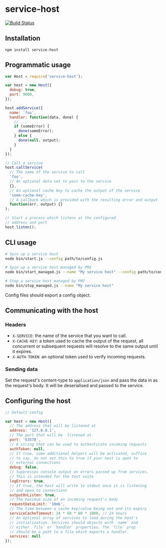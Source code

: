 service-host
============

[![Build Status](https://travis-ci.org/markfinger/service-host.svg?branch=master)](https://travis-ci.org/markfinger/service-host)

Installation
------------

`npm install service-host`

Programmatic usage
------------------

```javascript
var Host = require('service-host');

var host = new Host({
  debug: true,
  port: 9000,
});

host.addService({
  name: 'foo',
  handler: function(data, done) {
    // ...
    if (someError) {
      done(someError);
    } else {
      done(null, output);
    }
  }
});

// Call a service
host.callService(
  // The name of the service to call
  'foo',
  // An optional data set to pass to the service
  {},
  // An optional cache key to cache the output of the service
  'some-cache-key',
  // A callback which is provided with the resulting error and output
  function(err, output) {}
);

// Start a process which listens at the configured
// address and port
host.listen();
```


CLI usage
---------

```bash
# Spin up a service host
node bin/start.js --config path/to/config.js

# Spin up a service host managed by PM2
node bin/start_managed.js --name "My service host" --config path/to/config.js

# Stop a service host managed by PM2
node bin/stop_managed.js --name "My service host"
```

Config files should export a config object.

Communicating with the host
---------------------------

### Headers

- `X-SERVICE`: the name of the service that you want to call.
- `X-CACHE-KEY`: a token used to cache the output of the request,
  all concurrent or subsequent requests will resolve to the same
  output until it expires.
- `X-AUTH-TOKEN`: an optional token used to verify incoming requests.

### Sending data

Set the request's content-type to `application/json` and pass the data in 
as the request's body. It will be deserialised and passed to the service.


Configuring the host
--------------------

```javascript
// Default config

var host = new Host({
  // The address that will be listened at
  address: '127.0.0.1',
  // The port that will be  listened at
  port: '63578',
  // A string that can be used to authenticate incoming requests
  authToken: null,
  // If true, some additional helpers will be activated, suffice 
  // to say, do not set this to true if your host is open to 
  // external connections
  debug: false,
  // Suppresses console output on errors passed up from services.
  // This is intended for the test suite
  logErrors: true,
  // If true, the host will write to stdout once it is listening 
  // and open to connections
  outputOnListen: true,
  // The maximum size of an incoming request's body
  requestDataLimit: '10mb',
  // The time between a cache key/value being set and its expiry
  serviceCacheTimeout: 24 * 60 * 60 * 1000, // 24 hours
  // An optional array of services to load during the host's 
  // initialization. Services should objects with `name` and 
  // either `file` or `handler` properties. The `file` prop
  // should be a path to a file which exports a handler.
  services: null
});
```
